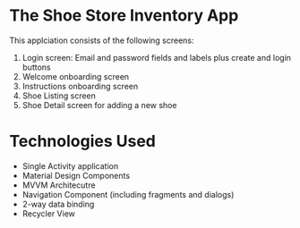 # The Shoe Store Inventory App

This applciation consists of the following screens:

1. Login screen: Email and password fields and labels plus create and login buttons
2. Welcome onboarding screen
3. Instructions onboarding screen
4. Shoe Listing screen
5. Shoe Detail screen for adding a new shoe

# Technologies Used

* Single Activity application
* Material Design Components
* MVVM Architecutre
* Navigation Component (including fragments and dialogs)
* 2-way data binding
* Recycler View
